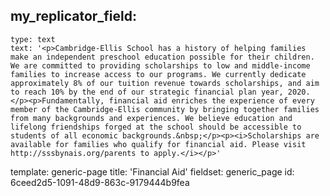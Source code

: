 my_replicator_field:
  -
    type: text
    text: '<p>Cambridge-Ellis School has a history of helping families make an independent preschool education possible for their children. We are committed to providing scholarships to low and middle-income families to increase access to our programs. We currently dedicate approximately 8% of our tuition revenue towards scholarships, and aim to reach 10% by the end of our strategic financial plan year, 2020.</p><p>Fundamentally, financial aid enriches the experience of every member of the Cambridge-Ellis community by bringing together families from many backgrounds and experiences. We believe education and lifelong friendships forged at the school should be accessible to students of all economic backgrounds.&nbsp;</p><p><i>Scholarships are available for families who qualify for financial aid. Please visit http://sssbynais.org/parents to apply.</i></p>'
template: generic-page
title: 'Financial Aid'
fieldset: generic_page
id: 6ceed2d5-1091-48d9-863c-9179444b9fea
